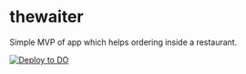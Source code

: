 # thewaiter

Simple MVP of app which helps ordering inside a restaurant.

[![Deploy to DO](https://www.deploytodo.com/do-btn-blue.svg)](https://cloud.digitalocean.com/apps/new?repo=https://github.com/parkourkarthik/thewaiter/tree/main)
